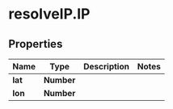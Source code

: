 # resolveIP.IP

## Properties
Name | Type | Description | Notes
------------ | ------------- | ------------- | -------------
**lat** | **Number** |  | 
**lon** | **Number** |  | 



